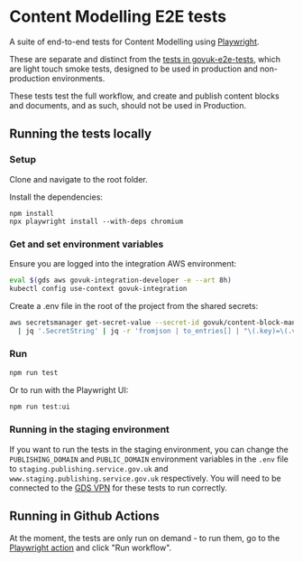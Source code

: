 # Content Modelling E2E tests

A suite of end-to-end tests for Content Modelling using [Playwright](https://playwright.dev/).

These are separate and distinct from the [tests in govuk-e2e-tests](https://github.com/alphagov/govuk-e2e-tests/blob/main/tests/content-block-manager.spec.js),
which are light touch smoke tests, designed to be used in production and non-production environments.

These tests test the full workflow, and create and publish content blocks and documents, and as such, should
not be used in Production.

## Running the tests locally

### Setup

Clone and navigate to the root folder.

Install the dependencies:

```
npm install
npx playwright install --with-deps chromium
```

### Get and set environment variables

Ensure you are logged into the integration AWS environment:

```bash
eval $(gds aws govuk-integration-developer -e --art 8h)
kubectl config use-context govuk-integration
```

Create a .env file in the root of the project from the shared secrets:

```bash
aws secretsmanager get-secret-value --secret-id govuk/content-block-manager/e2e-secrets \
  | jq '.SecretString' | jq -r 'fromjson | to_entries[] | "\(.key)=\(.value)"'  > .env
```

### Run

```bash
npm run test
```

Or to run with the Playwright UI:

```bash
npm run test:ui
```

### Running in the staging environment

If you want to run the tests in the staging environment, you can change the `PUBLISHING_DOMAIN` and `PUBLIC_DOMAIN`
environment variables in the `.env` file to `staging.publishing.service.gov.uk` and
`www.staging.publishing.service.gov.uk` respectively. You will need to be connected to the
[GDS VPN](https://docs.publishing.service.gov.uk/manual/get-started.html#8-connect-to-the-gds-vpn) for these tests
to run correctly.

## Running in Github Actions

At the moment, the tests are only run on demand - to run them, go to the [Playwright action](https://github.com/alphagov/content-modelling-e2e/actions/workflows/playwright.yml)
and click "Run workflow".
